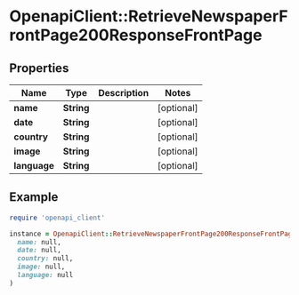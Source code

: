 # OpenapiClient::RetrieveNewspaperFrontPage200ResponseFrontPage

## Properties

| Name | Type | Description | Notes |
| ---- | ---- | ----------- | ----- |
| **name** | **String** |  | [optional] |
| **date** | **String** |  | [optional] |
| **country** | **String** |  | [optional] |
| **image** | **String** |  | [optional] |
| **language** | **String** |  | [optional] |

## Example

```ruby
require 'openapi_client'

instance = OpenapiClient::RetrieveNewspaperFrontPage200ResponseFrontPage.new(
  name: null,
  date: null,
  country: null,
  image: null,
  language: null
)
```

